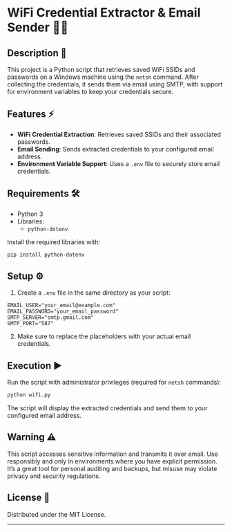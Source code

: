 # WiFi Credential Extractor & Email Sender 📡📩

## Description 📘
This project is a Python script that retrieves saved WiFi SSIDs and passwords on a Windows machine using the `netsh` command. After collecting the credentials, it sends them via email using SMTP, with support for environment variables to keep your credentials secure.

## Features ⚡
- **WiFi Credential Extraction**: Retrieves saved SSIDs and their associated passwords.
- **Email Sending**: Sends extracted credentials to your configured email address.
- **Environment Variable Support**: Uses a `.env` file to securely store email credentials.

## Requirements 🛠️
- Python 3
- Libraries:
  - `python-dotenv`

Install the required libraries with:
```bash
pip install python-dotenv
```

## Setup ⚙️
1. Create a `.env` file in the same directory as your script:
```env
EMAIL_USER="your_email@example.com"
EMAIL_PASSWORD="your_email_password"
SMTP_SERVER="smtp.gmail.com"
SMTP_PORT="587"
```
2. Make sure to replace the placeholders with your actual email credentials.

## Execution ▶️
Run the script with administrator privileges (required for `netsh` commands):
```bash
python wifi.py
```

The script will display the extracted credentials and send them to your configured email address.

## Warning ⚠️
This script accesses sensitive information and transmits it over email. Use responsibly and only in environments where you have explicit permission. It’s a great tool for personal auditing and backups, but misuse may violate privacy and security regulations.

## License 📄
Distributed under the MIT License.

---

